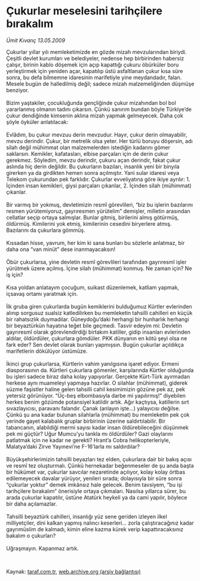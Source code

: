 # Çukurlar meselesini tarihçilere bırakalım

*Ümit Kıvanç 13.05.2009*

<div class="taraf_structure_2col_1zq">
<div class="margen_n">



 <p>Çukurlar yıllar yılı memleketimizde en gözde mizah mevzularından biriydi. Çeşitli devlet kurumları ve belediyeler, nedense hep birbirinden habersiz çalışır, birinin kablo döşemek için açıp kapattığı çukuru öbürküler boru yerleştirmek için yeniden açar, kapatılıp üstü asfaltlanan çukur kısa süre sonra, bu defa bilmemne idaresinin marifetiyle yine meydandadır, falan. Mesele bugün de halledilmiş değil; sadece mizah malzemeliğinden düşmüşe benziyor. <br/><br/>Bizim yaştakiler, çocukluğunda gençliğinde çukur mizahından bol bol yararlanmış olmanın tadını çıkarsın. Çünkü sanırım bundan böyle Türkiye’de çukur dendiğinde kimsenin aklına mizah yapmak gelmeyecek. Daha çok şöyle öyküler anlatılacak: <br/><br/>Evlâdım, bu çukur mevzuu derin mevzudur. Hayır, çukur derin olmayabilir, mevzu derindir. Çukur, bir metrelik olsa yeter. Her türlü boruyu döşersin, adı silah değil mühimmat olan malzemelerden istediğin kadarını gömer saklarsın. Kemikler, kafatasları, elbise parçaları için de derin çukur gerekmez. Söyledim, mevzu derindir, çukuru açan derindir, fakat çukur aslında hiç derin değildir. Bu çukurların bazıları, insanlık yeni bir binyıla girerken ya da girdikten hemen sonra açılmıştır. Yani sular idaresi veya Telekom çukurundan pek farklıdır. Çukurlar evveliyatına göre ikiye ayrılır: 1. İçinden insan kemikleri, giysi parçaları çıkanlar, 2. İçinden silah (mühimmat) çıkanlar. <br/><br/>Bir varmış bir yokmuş, devletimizin resmî görevlileri, “biz bu işlerin bazılarını resmen yürütemiyoruz, gayrıresmen yürütelim” demişler, milletin arasından cellatlar seçip ortaya salmışlar. Bunlar gitmiş, birilerini almış götürmüş, öldürmüş. Kimilerini yok etmiş, kimilerinin cesedini biryerlere atmış. Bazılarını da çukurlara gömmüş. <br/><br/>Kıssadan hisse, yavrum, her kim ki sana bunları bu sözlerle anlatmaz, bir daha ona “van minüt” dese inanmayacaksın! <br/><br/>Öbür çukurlarsa, yine devletin resmî görevlileri tarafından gayrıresmî işler yürütmek üzere açılmış. İçine silah (mühimmat) konmuş. Ne zaman için? Ne iş için? <br/><br/>Kısa yoldan anlatayım çocuğum, suikast düzenlemek, katliam yapmak, içsavaş ortamı yaratmak için. <br/><br/>İlk gruba giren çukurlarda bugün kemiklerini bulduğumuz Kürtler evlerinden alınıp sorgusuz sualsiz katledilirken bu memleketin tahsilli cahilleri en küçük bir rahatsızlık duymadılar. Güneydoğu’daki herhangi bir hunharlık herhangi bir beyaztürkün hayatına teğet bile geçmedi. Tasvir edeyim mi: Devletin gayrıresmî olarak görevlendirdiği birtakım katiller, gidip insanları evlerinden aldılar, öldürdüler, çukurlara gömdüler. PKK dünyanın en kötü şeyi olsa ne fark eder? Sen devlet olarak bunları yapmışsın. Bugün çukurlar açıldıkça marifetlerin dökülüyor üstümüze. <br/><br/>İkinci grup çukurlarsa, Kürtlerin vahim yanılgısına işaret ediyor. Ermeni diasporasının da. Kürtleri çukurlara gömenler, karşılarında Kürtler olduğunda bu işleri sadece biraz daha kolay yapıyorlar. Gerçekte Kürt-Türk ayırmadan herkese aynı muameleyi yapmaya hazırlar. O silahlar (mühimmat), giderek süzme faşistler haline gelen tahsilli cahil kesimimizin gözüne pek az, pek yetersiz görünüyor. “Üç-beş elbombasıyla darbe mi yapılırmış!” diyebilen herkes benim gözümde potansiyel katildir artık. Ağır kaçtıysa, katillerin sırt sıvazlayıcısı, paravanı falandır. Çanak (anlayın işte...) yalayıcısı değilse. Çünkü şu ana kadar bulunan silahlarla (mühimmat) bu memleketin pek çok yerinde gayet kalabalık gruplar birbirinin üzerine saldırtılabilir. Bir tabancanın, alabildiği mermi sayısı kadar insan öldürebileceğini düşünmek pek mi güçtür? Uğur Mumcu’yu tankla mı öldürdüler? Gazi olaylarını patlatmak için ne kadar ne gerekti? Hrant’a Cobra helikopterleriyle, Malatya’daki Zirve Yayınevi’ne F-16’larla mı saldırdılar? <br/><br/>Büyükşehirlerimizin tahsilli beyazları tez elden, çukurlara dair bir bakış açısı ve resmî tez oluşturmalı. Çünkü hernekadar beğenmeseler de şu anda başta bir hükümet var, çukurlar savcılar nezaretinde açılıyor, kolay kolay örtbas edilemeyecek davalar yürüyor, yenileri sırada; dolayısıyla bir süre sonra “çukurlar yoktur” demek imkânsız hale gelecek. Benim tavsiyem, “bu işi tarihçilere bırakalım” önerisiyle ortaya çıkmaları. Nasılsa yıllarca sürer, bu arada çukurlar kapatılır, üstüne Atatürk heykeli ya da cami yapılır, böylece bir daha açılamazlar. <br/><br/>Tahsilli beyaztürk cahilleri, insanlığı yüz sene geriden izleyen ilkel milliyetçiler, dini kalkan yapmış nalıncı keserleri... zorla çalıştıracağınız kadar gayrımüslim de kalmadı, kimin eline kazma kürek verip kapattıracaksınız bakalım o çukurları? <br/><br/>Uğraşmayın. Kapanmaz artık.</p>

<br/>


<div id="taraf_not">
</div>

</div>


</div>

Kaynak: [taraf.com.tr](http://www.taraf.com.tr:80/makale/5485.htm), [web.archive.org (arşiv bağlantısı)](http://web.archive.org/web/20090522035122/http://www.taraf.com.tr:80/makale/5485.htm)
